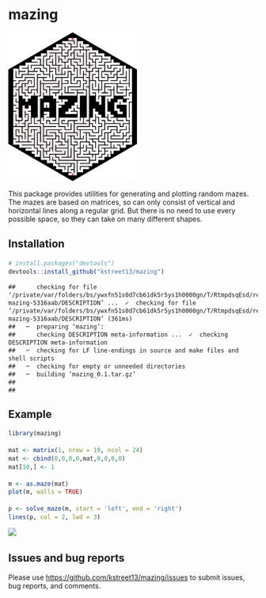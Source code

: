 
# mazing

<img src=inst/mazing.png height="300">

This package provides utilities for generating and plotting random
mazes. The mazes are based on matrices, so can only consist of vertical
and horizontal lines along a regular grid. But there is no need to use
every possible space, so they can take on many different shapes.

## Installation

``` r
# install.packages("devtools")
devtools::install_github("kstreet13/mazing")
```

    ##      checking for file ‘/private/var/folders/bs/ywxfn51s0d7cb61dk5r5ys1h0000gn/T/RtmpdsqEsd/remotes65979780914/kstreet13-mazing-5316aab/DESCRIPTION’ ...  ✓  checking for file ‘/private/var/folders/bs/ywxfn51s0d7cb61dk5r5ys1h0000gn/T/RtmpdsqEsd/remotes65979780914/kstreet13-mazing-5316aab/DESCRIPTION’ (361ms)
    ##   ─  preparing ‘mazing’:
    ##      checking DESCRIPTION meta-information ...  ✓  checking DESCRIPTION meta-information
    ##   ─  checking for LF line-endings in source and make files and shell scripts
    ##   ─  checking for empty or unneeded directories
    ##   ─  building ‘mazing_0.1.tar.gz’
    ##      
    ## 

## Example

``` r
library(mazing)

mat <- matrix(1, nrow = 19, ncol = 24)
mat <- cbind(0,0,0,0,mat,0,0,0,0)
mat[10,] <- 1

m <- as.maze(mat)
plot(m, walls = TRUE)

p <- solve_maze(m, start = 'left', end = 'right')
lines(p, col = 2, lwd = 3)
```

![](README_files/figure-gfm/example-1.png)<!-- -->

## Issues and bug reports

Please use <https://github.com/kstreet13/mazing/issues> to submit
issues, bug reports, and comments.
